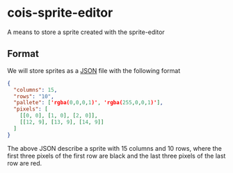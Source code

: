 cois-sprite-editor
===========

A means to store a sprite created with the sprite-editor

Format
------

We will store sprites as a [JSON][json] file with the following format

```json
{
  "columns": 15,
  "rows": "10",
  "pallete": ['rgba(0,0,0,1)', 'rgba(255,0,0,1)'],
  "pixels": [
    [[0, 0], [1, 0], [2, 0]],
    [[12, 9], [13, 9], [14, 9]]
  ]
}
```

The above JSON describe a sprite with 15 columns and 10 rows, where
the first three pixels of the first row are black and the last three
pixels of the last row are red.

[json]: http://www.json.org/

